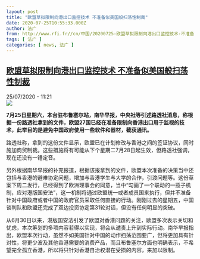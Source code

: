 ```yaml
---
layout: post
title: "欧盟草拟限制向港出口监控技术 不准备似美国般扫荡性制裁"
date: 2020-07-25T10:55:33.000Z
author: 法广
from: http://www.rfi.fr//cn/中国/20200725-欧盟草拟限制向港出口监控技术-不准备似美国般扫荡性制裁
tags: [ 法广 ]
categories: [ news, 法广 ]
---
```

<!--1595674533000-->
[欧盟草拟限制向港出口监控技术 不准备似美国般扫荡性制裁](http://www.rfi.fr//cn/%E4%B8%AD%E5%9B%BD/20200725-%E6%AC%A7%E7%9B%9F%E8%8D%89%E6%8B%9F%E9%99%90%E5%88%B6%E5%90%91%E6%B8%AF%E5%87%BA%E5%8F%A3%E7%9B%91%E6%8E%A7%E6%8A%80%E6%9C%AF-%E4%B8%8D%E5%87%86%E5%A4%87%E4%BC%BC%E7%BE%8E%E5%9B%BD%E8%88%AC%E6%89%AB%E8%8D%A1%E6%80%A7%E5%88%B6%E8%A3%81)
------

<div>
<div>25/07/2020 - 11:21</div><img src="https://s.rfi.fr/media/display/c16e98ca-ce57-11ea-bc65-005056a964fe/w:310/p:16x9/2020-07-24T063507Z_696138677_RC2IZH9OKI2H_RTRMADP_3_HONGKONG-SECURITY-COUPLE.JPG"><p><strong>7月25日星期六，本台驻布鲁塞尔站，南华早报，中央社等引述路透社消息，称根据一份路透社拿到的文件，欧盟27国已经在准备限制向香港出口用于监视的技术，此举目的是避免中国政府使用一些软件和器材，截获通讯。</strong></p><div class="t-content__body u-clearfix"><div class="m-interstitial"></div><p>路透社称，拿到的这份文件显示，欧盟已在计划修改与香港之间的签证协议，同时施加商贸制裁。这些措施将有可能从下个星期二7月28日起生效，但路透社强调，现在还没有一锤定音。</p><p>另外根据南华早报的补充报道，根据该报拿到的文件，欧盟本次准备的决策当中还包括与香港的避难协定问题，增加与香港学生与大学的合作，引渡问题等。这份草案下周二发行，已经得到了欧洲理事会的同意，当中“勾画了一个联动的一揽子机制，应对港版国安法”，这一机制将通过欧盟统一或者成员国来执行，但并不准备针对中国政府或者中国的政府官员采取任何直接的行动。刚刚过去的星期五，中国谈判队和欧盟还完成了双边投资协定第31轮对话，但没有任何明显的突破。</p><p>从6月30日以来，港版国安法引发了欧盟对香港问题的关注，欧盟多次表示关切和忧虑，本次筹划的多项内容若得以实现，将会从谴责上升到实际行动。南华早报指出，欧盟本次行动，虽然不如美国针对中国的动作扫荡范围要广，但将更加具有针对性，将更少波及其他香港需要的消费产品，而且布鲁塞尔方面也明确表示，不希望完全孤立香港，所以将只针对香港自治权潜在受损的内容，来加以限制。</p><p> </p><div class="o-self-promo o-self-promo--nl o-self-promo--hidden" data-selfpromo-newsletter></div><div class="o-self-promo o-self-promo--app o-self-promo--hidden" data-selfpromo-app></div></div>
</div>
